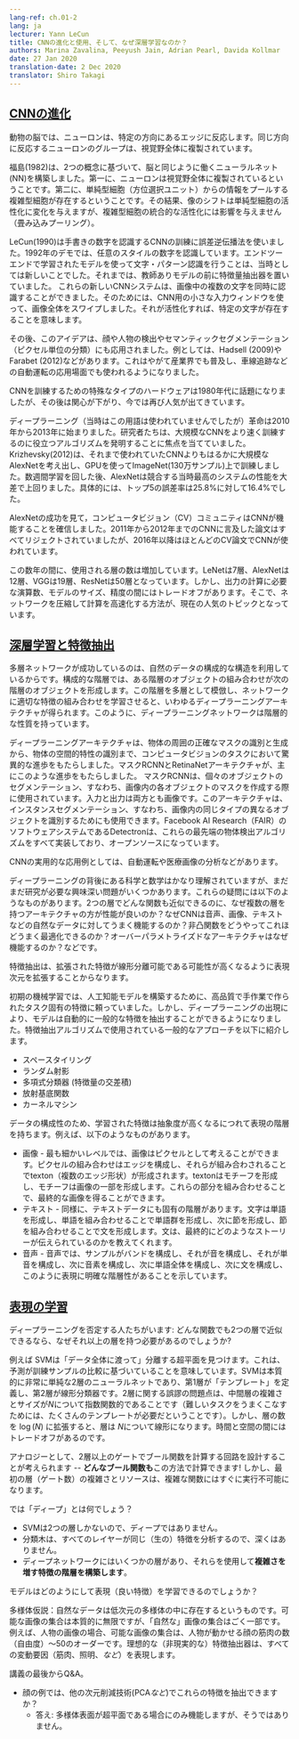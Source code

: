 ```yaml
---
lang-ref: ch.01-2
lang: ja
lecturer: Yann LeCun
title: CNNの進化と使用、そして、なぜ深層学習なのか？
authors: Marina Zavalina, Peeyush Jain, Adrian Pearl, Davida Kollmar
date: 27 Jan 2020
translation-date: 2 Dec 2020
translator: Shiro Takagi
---
```



<!-- ## [Evolution of CNNs](https://www.youtube.com/watch?v=0bMe_vCZo30&t=2965s) -->
## [CNNの進化](https://www.youtube.com/watch?v=0bMe_vCZo30&t=2965s)

<!-- In animal brains, neurons react to edges that are at particular orientations. Groups of neurons that react to the same orientations are replicated over all of the visual field.

Fukushima (1982) built a neural net (NN) that worked the same way as the brain, based on two concepts. First, neurons are replicated across the visual field. Second, there are complex cells that pool the information from simple cells (orientation-selective units). As a result, the shift of the picture will change the activation of simple cells, but will not influence the integrated activation of the complex cell (convolutional pooling).

LeCun (1990) used backprop to train a CNN to recognize handwritten digits. There is a demo from 1992 where the algorithm recognizes the digits of any style. Doing character/pattern recognition using a model that is trained end-to-end was new at that time. Previously, people had used feature extractors with a supervised model on top.

These new CNN systems could recognize multiple characters in the image at the same time. To do it, people used a small input window for a CNN and swiped it over the whole image. If it activated, it meant there was a particular character present.

Later, this idea was applied to faces/people detection and semantic segmentation (pixel-wise classification). Examples include Hadsell (2009) and Farabet (2012). This eventually became popular in industry, used in autonomous driving applications such as lane tracking.

Special types of hardware to train CNN were a hot topic in the 1980s, then the interest dropped, and now it has become popular again.

The deep learning (though the term was not used at that time) revolution started in 2010-2013. Researchers focused on inventing algorithms that could help train large CNNs faster. Krizhevsky (2012) came up with AlexNet, which was a much larger CNN than those used before, and trained it on ImageNet (1.3 million samples) using GPUs. After running for a couple of weeks AlexNet beat the performance of the best competing systems by a large margin -- a 25.8% vs 16.4% top-5 error rate.

After seeing AlexNet's success, the computer vision (CV) community was convinced that CNNs work. While all papers from 2011-2012 that mentioned CNNs had been rejected, since 2016 most accepted CV papers use CNNs.

Over the years, the number of layers used has been increasing: LeNet -- 7, AlexNet -- 12, VGG -- 19, ResNet -- 50. However, there is a trade-off between the number of operations needed to compute the output, the size of the model, and its accuracy. Thus, a popular topic now is how to compress the networks to make the computations faster. -->

動物の脳では、ニューロンは、特定の方向にあるエッジに反応します。同じ方向に反応するニューロンのグループは、視覚野全体に複製されています。

福島(1982)は、2つの概念に基づいて、脳と同じように働くニューラルネット(NN)を構築しました。第一に、ニューロンは視覚野全体に複製されているということです。第二に、単純型細胞（方位選択ユニット）からの情報をプールする複雑型細胞が存在するということです。その結果、像のシフトは単純型細胞の活性化に変化を与えますが、複雑型細胞の統合的な活性化には影響を与えません（畳み込みプーリング）。

LeCun(1990)は手書きの数字を認識するCNNの訓練に誤差逆伝播法を使いました。1992年のデモでは、任意のスタイルの数字を認識しています。エンドツーエンドで学習されたモデルを使って文字・パターン認識を行うことは、当時としては新しいことでした。それまでは、教師ありモデルの前に特徴量抽出器を置いていました。
これらの新しいCNNシステムは、画像中の複数の文字を同時に認識することができました。そのためには、CNN用の小さな入力ウィンドウを使って、画像全体をスワイプしました。それが活性化すれば、特定の文字が存在することを意味します。

その後、このアイデアは、顔や人物の検出やセマンティックセグメンテーション（ピクセル単位の分類）にも応用されました。例としては、Hadsell (2009)やFarabet (2012)などがあります。これはやがて産業界でも普及し、車線追跡などの自動運転の応用場面でも使われるようになりました。

CNNを訓練するための特殊なタイプのハードウェアは1980年代に話題になりましたが、その後は関心が下がり、今では再び人気が出てきています。

ディープラーニング（当時はこの用語は使われていませんでしたが）革命は2010年から2013年に始まりました。研究者たちは、大規模なCNNをより速く訓練するのに役立つアルゴリズムを発明することに焦点を当てていました。Krizhevsky(2012)は、それまで使われていたCNNよりもはるかに大規模なAlexNetを考え出し、GPUを使ってImageNet(130万サンプル)上で訓練しました。数週間学習を回した後、AlexNetは競合する当時最高のシステムの性能を大差で上回りました。具体的には、トップ5の誤差率は25.8%に対して16.4%でした。

AlexNetの成功を見て，コンピュータビジョン（CV）コミュニティはCNNが機能することを確信しました。2011年から2012年までのCNNに言及した論文はすべてリジェクトされていましたが、2016年以降はほとんどのCV論文でCNNが使われています。

この数年の間に、使用される層の数は増加しています。LeNetは7層、AlexNetは12層、VGGは19層、ResNetは50層となっています。しかし、出力の計算に必要な演算数、モデルのサイズ、精度の間にはトレードオフがあります。そこで、ネットワークを圧縮して計算を高速化する方法が、現在の人気のトピックとなっています。


<!-- ## [Deep Learning and Feature Extraction](https://www.youtube.com/watch?v=0bMe_vCZo30&t=3955s) -->

<!-- Multilayer networks are successful because they exploit the compositional structure of natural data. In compositional hierarchy, combinations of objects at one layer in the hierarchy form the objects at the next layer. If we mimic this hierarchy as multiple layers and let the network learn the appropriate combination of features, we get what is called Deep Learning architecture. Thus, Deep Learning networks are hierarchical in nature.

Deep learning architectures have led to an incredible progress in computer vision tasks ranging from identifying and generating accurate masks around the objects to identifying spatial properties of an object. Mask-RCNN and RetinaNet architectures mainly led to this improvement.

Mask RCNNs have found their use in segmenting individual objects, i.e. creating masks for each object in an image. The input and output are both images. The architecture can also be used to do instance segmentation, i.e. identifying different objects of the same type in an image. Detectron, a Facebook AI Research (FAIR) software system, implements all these state-of-the-art object detection algorithms and is open source.

Some of the practical applications of CNNs are powering autonomous driving and analysing medical images.

Although the science and mathematics behind deep learning is fairly understood, there are still some interesting questions that require more research. These questions include: Why do architectures with multiple layers perform better, given that we can approximate any function with two layers? Why do CNNs work well with natural data such as speech, images, and text? How are we able to optimize non-convex functions so well? Why do over-parametrised architectures work?

Feature extraction consists of expanding the representational dimension such that the expanded features are more likely to be linearly separable; data points in higher dimensional space are more likely to be linearly separable due to the increase in the number of possible separating planes.

Earlier machine learning practitioners relied on high quality, hand crafted, and task specific features to build artificial intelligence models, but with the advent of Deep Learning, the models are able to extract the generic features automatically. Some common approaches used in feature extraction algorithms are highlighted below:

- Space tiling
- Random Projections
- Polynomial Classifier (feature cross-products)
- Radial basis functions
- Kernel Machines

Because of the compositional nature of data, learned features have a hierarchy of representations with increasing level of abstractions. For example:

-  Images - At the most granular level, images can be thought of as pixels. Combination of pixels constitute edges which when combined forms textons (multi-edge shapes). Textons form motifs and motifs form parts of the image. By combining these parts together we get the final image.
-  Text - Similarly, there is an inherent hierarchy in textual data. Characters form words, when we combine words together we get word-groups, then clauses, then by combining clauses we get sentences. Sentences finally tell us what story is being conveyed.
-  Speech - In speech, samples compose bands, which compose sounds, which compose phones, then phonemes, then whole words, then sentences, thus showing a clear hierarchy in representation. -->

## [深層学習と特徴抽出](https://www.youtube.com/watch?v=0bMe_vCZo30&t=3955s)

多層ネットワークが成功しているのは、自然のデータの構成的な構造を利用しているからです。構成的な階層では、ある階層のオブジェクトの組み合わせが次の階層のオブジェクトを形成します。この階層を多層として模倣し、ネットワークに適切な特徴の組み合わせを学習させると、いわゆるディープラーニングアーキテクチャが得られます。このように、ディープラーニングネットワークは階層的な性質を持っています。

ディープラーニングアーキテクチャは、物体の周囲の正確なマスクの識別と生成から、物体の空間的特性の識別まで、コンピュータビジョンのタスクにおいて驚異的な進歩をもたらしました。マスクRCNNとRetinaNetアーキテクチャが、主にこのような進歩をもたらしました。
マスクRCNNは、個々のオブジェクトのセグメンテーション、すなわち、画像内の各オブジェクトのマスクを作成する際に使用されています。入力と出力は両方とも画像です。このアーキテクチャは、インスタンスセグメンテーション、すなわち、画像内の同じタイプの異なるオブジェクトを識別するためにも使用できます。Facebook AI Research（FAIR）のソフトウェアシステムであるDetectronは、これらの最先端の物体検出アルゴリズムをすべて実装しており、オープンソースになっています。

CNNの実用的な応用例としては、自動運転や医療画像の分析などがあります。

ディープラーニングの背後にある科学と数学はかなり理解されていますが、まだまだ研究が必要な興味深い問題がいくつかあります。これらの疑問には以下のようなものがあります。2つの層でどんな関数も近似できるのに、なぜ複数の層を持つアーキテクチャの方が性能が良いのか？なぜCNNは音声、画像、テキストなどの自然なデータに対してうまく機能するのか？非凸関数をどうやってこれほどうまく最適化できるのか？オーバーパラメトライズドなアーキテクチャはなぜ機能するのか？などです。

特徴抽出は、拡張された特徴が線形分離可能である可能性が高くなるように表現次元を拡張することからなります。

初期の機械学習では、人工知能モデルを構築するために、高品質で手作業で作られたタスク固有の特徴に頼っていました。しかし、ディープラーニングの出現により、モデルは自動的に一般的な特徴を抽出することができるようになりました。特徴抽出アルゴリズムで使用されている一般的なアプローチを以下に紹介します。

- スペースタイリング
- ランダム射影
- 多項式分類器 (特徴量の交差積)
- 放射基底関数
- カーネルマシン

データの構成性のため、学習された特徴は抽象度が高くなるにつれて表現の階層を持ちます。例えば、以下のようなものがあります。

- 画像 - 最も細かいレベルでは、画像はピクセルとして考えることができます。ピクセルの組み合わせはエッジを構成し、それらが組み合わされることでtexton（複数のエッジ形状）が形成されます。textonはモチーフを形成し、モチーフは画像の一部を形成します。これらの部分を組み合わせることで、最終的な画像を得ることができます。
- テキスト - 同様に、テキストデータにも固有の階層があります。文字は単語を形成し、単語を組み合わせることで単語群を形成し、次に節を形成し、節を組み合わせることで文を形成します。文は、最終的にどのようなストーリーが伝えられているのかを教えてくれます。
- 音声 - 音声では、サンプルがバンドを構成し、それが音を構成し、それが単音を構成し、次に音素を構成し、次に単語全体を構成し、次に文を構成し、このように表現に明確な階層性があることを示しています。

<!-- ## [Learning representations](https://www.youtube.com/watch?v=0bMe_vCZo30&t=4767s)

There are those who dismiss Deep Learning: if we can approximate any function with 2 layers, why have more?

For example: SVMs find a separating hyperplane "in the span of the data", meaning predictions are based on comparisons to training examples. SVMs are essentially a very simplistic 2 layer neural net, where the first layer defines "templates" and the second layer is a linear classifier. The problem with 2 layer fallacy is that the complexity and size of the middle layer is exponential in $N$ (to do well with a difficult task, need LOTS of templates). But if you expand the number of layers to $\log(N)$, the layers become linear in $N$. There is a trade-off between time and space.

An analogy is designing a circuit to compute a boolean function with no more than two layers of gates -- we can compute **any boolean function** this way! But, the complexity and resources of the first layer (number of gates) quickly becomes infeasible for complex functions.

What is "deep"?

- An SVM isn't deep because it only has two layers
- A classification tree isn't deep because every layer analyses the same (raw) features
- A deep network has several layers and uses them to build a **hierarchy of features of increasing complexity**

How can models learn representations (good features)?

Manifold hypothesis: natural data lives in a low-dimensional manifold. Set of possible images is essentially infinite, set of "natural" images is a tiny subset. For example: for an image of a person, the set of possible images is on the order of magnitude of the number of face muscles they can move (degrees of freedom) ~ 50. An ideal (and unrealistic) feature extractor represents all the factors of variation (each of the muscles, lighting, *etc.*).

Q&A from the end of lecture:

- For the face example, could some other dimensionality reduction technique (*i.e.* PCA) extract these features?
  - Answer: would only work if the manifold surface is a hyperplane, which it is not -->

## [表現の学習](https://www.youtube.com/watch?v=0bMe_vCZo30&t=4767s)

ディープラーニングを否定する人たちがいます: どんな関数でも2つの層で近似できるなら、なぜそれ以上の層を持つ必要があるのでしょうか?

例えば SVMは「データ全体に渡って」分離する超平面を見つけます。これは、予測が訓練サンプルの比較に基づいていることを意味しています。SVMは本質的に非常に単純な2層のニューラルネットであり、第1層が「テンプレート」を定義し、第2層が線形分類器です。2層に関する誤謬の問題点は、中間層の複雑さとサイズが$N$について指数関数的であることです（難しいタスクをうまくこなすためには、たくさんのテンプレートが必要だということです）。しかし、層の数を $\log(N)$ に拡張すると、層は $N$について線形になります。時間と空間の間にはトレードオフがあるのです。

アナロジーとして、2層以上のゲートでブール関数を計算する回路を設計することが考えられます -- **どんなブール関数も**この方法で計算できます! しかし、最初の層（ゲート数）の複雑さとリソースは、複雑な関数にはすぐに実行不可能になります。

では「ディープ」とは何でしょう？

- SVMは2つの層しかないので、ディープではありません。
- 分類木は、すべてのレイヤーが同じ（生の）特徴を分析するので、深くはありません。
- ディープネットワークにはいくつかの層があり、それらを使用して**複雑さを増す特徴の階層を構築します**。

モデルはどのようにして表現（良い特徴）を学習できるのでしょうか？

多様体仮説：自然なデータは低次元の多様体の中に存在するというものです。可能な画像の集合は本質的に無限ですが、「自然な」画像の集合はごく一部です。例えば、人物の画像の場合、可能な画像の集合は、人物が動かせる顔の筋肉の数（自由度）〜50のオーダーです。理想的な（非現実的な）特徴抽出器は、すべての変動要因（筋肉、照明、*など*）を表現します。

講義の最後からQ&A。

- 顔の例では、他の次元削減技術(PCA*など*)でこれらの特徴を抽出できますか？
  - 答え: 多様体表面が超平面である場合にのみ機能しますが、そうではありません。